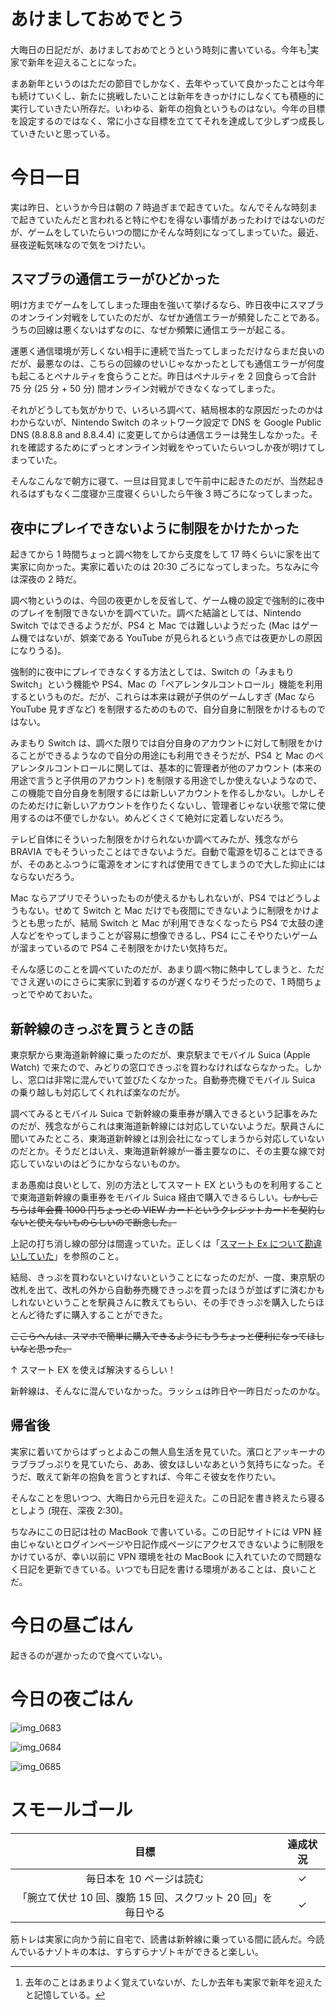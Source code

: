 # あけましておめでとう
大晦日の日記だが、あけましておめでとうという時刻に書いている。今年も[^happy-new-year-2018]実家で新年を迎えることになった。

[^happy-new-year-2018]: 去年のことはあまりよく覚えていないが、たしか去年も実家で新年を迎えたと記憶している。

まあ新年というのはただの節目でしかなく、去年やっていて良かったことは今年も続けていくし、新たに挑戦したいことは新年をきっかけにしなくても積極的に実行していきたい所存だ。いわゆる、新年の抱負というものはない。今年の目標を設定するのではなく、常に小さな目標を立ててそれを達成して少しずつ成長していきたいと思っている。

# 今日一日
実は昨日、というか今日は朝の 7 時過ぎまで起きていた。なんでそんな時刻まで起きていたんだと言われると特にやむを得ない事情があったわけではないのだが、ゲームをしていたらいつの間にかそんな時刻になってしまっていた。最近、昼夜逆転気味なので気をつけたい。

## スマブラの通信エラーがひどかった
明け方までゲームをしてしまった理由を強いて挙げるなら、昨日夜中にスマブラのオンライン対戦をしていたのだが、なぜか通信エラーが頻発したことである。うちの回線は悪くないはずなのに、なぜか頻繁に通信エラーが起こる。

運悪く通信環境が芳しくない相手に連続で当たってしまっただけならまだ良いのだが、最悪なのは、こちらの回線のせいじゃなかったとしても通信エラーが何度も起こるとペナルティを食らうことだ。昨日はペナルティを 2 回食らって合計 75 分 (25 分 + 50 分) 間オンライン対戦ができなくなってしまった。

それがどうしても気がかりで、いろいろ調べて、結局根本的な原因だったのかはわからないが、Nintendo Switch のネットワーク設定で DNS を Google Public DNS (8.8.8.8 and 8.8.4.4) に変更してからは通信エラーは発生しなかった。それを確認するためにずっとオンライン対戦をやっていたらいつしか夜が明けてしまっていた。

そんなこんなで朝方に寝て、一旦は目覚ましで午前中に起きたのだが、当然起きれるはずもなく二度寝か三度寝くらいしたら午後 3 時ごろになってしまった。

## 夜中にプレイできないように制限をかけたかった
起きてから 1 時間ちょっと調べ物をしてから支度をして 17 時くらいに家を出て実家に向かった。実家に着いたのは 20:30 ごろになってしまった。ちなみに今は深夜の 2 時だ。

調べ物というのは、今回の夜更かしを反省して、ゲーム機の設定で強制的に夜中のプレイを制限できないかを調べていた。調べた結論としては、Nintendo Switch ではできるようだが、PS4 と Mac では難しいようだった (Mac はゲーム機ではないが、娯楽である YouTube が見られるという点では夜更かしの原因になりうる)。

強制的に夜中にプレイできなくする方法としては、Switch の「みまもり Switch」という機能や PS4、Mac の「ペアレンタルコントロール」機能を利用するというものだ。だが、これらは本来は親が子供のゲームしすぎ (Mac なら YouTube 見すぎなど) を制限するためのもので、自分自身に制限をかけるものではない。

みまもり Switch は、調べた限りでは自分自身のアカウントに対して制限をかけることができるようなので自分の用途にも利用できそうだが、PS4 と Mac のペアレンタルコントロールに関しては、基本的に管理者が他のアカウント (本来の用途で言うと子供用のアカウント) を制限する用途でしか使えないようなので、この機能で自分自身を制限するには新しいアカウントを作るしかない。しかしそのためだけに新しいアカウントを作りたくないし、管理者じゃない状態で常に使用するのは不便でしかない。めんどくさくて絶対に定着しないだろう。

テレビ自体にそういった制限をかけられないか調べてみたが、残念ながら BRAVIA でもそういったことはできないようだ。自動で電源を切ることはできるが、そのあとふつうに電源をオンにすれば使用できてしまうので大した抑止にはならないだろう。

Mac ならアプリでそういったものが使えるかもしれないが、PS4 ではどうしようもない。せめて Switch と Mac だけでも夜間にできないように制限をかけようとも思ったが、結局 Switch と Mac が利用できなくなったら PS4 で太鼓の達人などをやってしまうことが容易に想像できるし、PS4 にこそやりたいゲームが溜まっているので PS4 こそ制限をかけたい気持ちだ。

そんな感じのことを調べていたのだが、あまり調べ物に熱中してしまうと、ただでさえ遅いのにさらに実家に到着するのが遅くなりそうだったので、1 時間ちょっとでやめておいた。

## 新幹線のきっぷを買うときの話
東京駅から東海道新幹線に乗ったのだが、東京駅までモバイル Suica (Apple Watch) で来たので、みどりの窓口できっぷを買わなければならなかった。しかし、窓口は非常に混んでいて並びたくなかった。自動券売機でモバイル Suica の乗り越しも対応してくれれば楽なのだが。

調べてみるとモバイル Suica で新幹線の乗車券が購入できるという記事をみたのだが、残念ながらこれは東海道新幹線には対応していないようだ。駅員さんに聞いてみたところ、東海道新幹線とは別会社になってしまうから対応していないのだとか。そうだとはいえ、東海道新幹線が一番主要なのに、その主要な線で対応していないのはどうにかならないものか。

まあ愚痴は良いとして、別の方法としてスマート EX というものを利用することで東海道新幹線の乗車券をモバイル Suica 経由で購入できるらしい。~~しかしこちらは年会費 1000 円ちょっとの VIEW カードというクレジットカードを契約しないと使えないものらしいので断念した。~~

上記の打ち消し線の部分は間違っていた。正しくは「[スマート Ex について勘違いしていた](/2019/01/01#スマート-ex-について勘違いしていた)」を参照のこと。

結局、きっぷを買わないといけないということになったのだが、一度、東京駅の改札を出て、改札の外から自動券売機できっぷを買ったほうが並ばずに済むかもしれないということを駅員さんに教えてもらい、その手できっぷを購入したらほとんど待たずに購入することができた。

~~ここらへんは、スマホで簡単に購入できるようにもうちょっと便利になってほしいなと思った。~~

↑ スマート EX を使えば解決するらしい！

新幹線は、そんなに混んでいなかった。ラッシュは昨日や一昨日だったのかな。

## 帰省後
実家に着いてからはずっとよゐこの無人島生活を見ていた。濱口とアッキーナのラブラブっぷりを見ていたら、ああ、彼女ほしいなあという気持ちになった。そうだ、敢えて新年の抱負を言うとすれば、今年こそ彼女を作りたい。

そんなことを思いつつ、大晦日から元日を迎えた。この日記を書き終えたら寝るとしよう (現在、深夜 2:30)。

ちなみにこの日記は社の MacBook で書いている。この日記サイトには VPN 経由じゃないとログインページや日記作成ページにアクセスできないように制限をかけているが、幸い以前に VPN 環境を社の MacBook に入れていたので問題なく日記を更新できている。いつでも日記を書ける環境があることは、良いことだ。

# 今日の昼ごはん
起きるのが遅かったので食べていない。

# 今日の夜ごはん
![img_0683](https://noraworld.github.io/box-bulbasaur/2019/01/img_0683.jpg)

![img_0684](https://noraworld.github.io/box-bulbasaur/2019/01/img_0684.jpg)

![img_0685](https://noraworld.github.io/box-bulbasaur/2019/01/img_0685.jpg)

# スモールゴール
| 目標 | 達成状況 |
|:---:|:---:|
| 毎日本を 10 ページは読む | ✓ |
| 「腕立て伏せ 10 回、腹筋 15 回、スクワット 20 回」を毎日やる | ✓ |

筋トレは実家に向かう前に自宅で、読書は新幹線に乗っている間に読んだ。今読んでいるナゾトキの本は、すらすらナゾトキができると楽しい。
